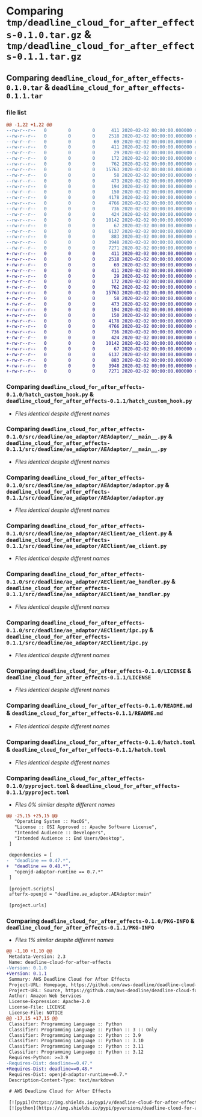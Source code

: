 # Comparing `tmp/deadline_cloud_for_after_effects-0.1.0.tar.gz` & `tmp/deadline_cloud_for_after_effects-0.1.1.tar.gz`

## Comparing `deadline_cloud_for_after_effects-0.1.0.tar` & `deadline_cloud_for_after_effects-0.1.1.tar`

### file list

```diff
@@ -1,22 +1,22 @@
--rw-r--r--   0        0        0      411 2020-02-02 00:00:00.000000 deadline_cloud_for_after_effects-0.1.0/_version.py
--rw-r--r--   0        0        0     2518 2020-02-02 00:00:00.000000 deadline_cloud_for_after_effects-0.1.0/hatch_custom_hook.py
--rw-r--r--   0        0        0       69 2020-02-02 00:00:00.000000 deadline_cloud_for_after_effects-0.1.0/src/deadline/ae_adaptor/__init__.py
--rw-r--r--   0        0        0      411 2020-02-02 00:00:00.000000 deadline_cloud_for_after_effects-0.1.0/src/deadline/ae_adaptor/_version.py
--rw-r--r--   0        0        0       29 2020-02-02 00:00:00.000000 deadline_cloud_for_after_effects-0.1.0/src/deadline/ae_adaptor/AEAdaptor/AEAdaptor.json
--rw-r--r--   0        0        0      172 2020-02-02 00:00:00.000000 deadline_cloud_for_after_effects-0.1.0/src/deadline/ae_adaptor/AEAdaptor/__init__.py
--rw-r--r--   0        0        0      762 2020-02-02 00:00:00.000000 deadline_cloud_for_after_effects-0.1.0/src/deadline/ae_adaptor/AEAdaptor/__main__.py
--rw-r--r--   0        0        0    15763 2020-02-02 00:00:00.000000 deadline_cloud_for_after_effects-0.1.0/src/deadline/ae_adaptor/AEAdaptor/adaptor.py
--rw-r--r--   0        0        0       58 2020-02-02 00:00:00.000000 deadline_cloud_for_after_effects-0.1.0/src/deadline/ae_adaptor/AEAdaptor/py.typed
--rw-r--r--   0        0        0      473 2020-02-02 00:00:00.000000 deadline_cloud_for_after_effects-0.1.0/src/deadline/ae_adaptor/AEAdaptor/schemas/init_data.schema.json
--rw-r--r--   0        0        0      194 2020-02-02 00:00:00.000000 deadline_cloud_for_after_effects-0.1.0/src/deadline/ae_adaptor/AEAdaptor/schemas/run_data.schema.json
--rw-r--r--   0        0        0      150 2020-02-02 00:00:00.000000 deadline_cloud_for_after_effects-0.1.0/src/deadline/ae_adaptor/AEClient/__init__.py
--rw-r--r--   0        0        0     4178 2020-02-02 00:00:00.000000 deadline_cloud_for_after_effects-0.1.0/src/deadline/ae_adaptor/AEClient/ae_client.py
--rw-r--r--   0        0        0     4766 2020-02-02 00:00:00.000000 deadline_cloud_for_after_effects-0.1.0/src/deadline/ae_adaptor/AEClient/ae_handler.py
--rw-r--r--   0        0        0      736 2020-02-02 00:00:00.000000 deadline_cloud_for_after_effects-0.1.0/src/deadline/ae_adaptor/AEClient/ipc.py
--rw-r--r--   0        0        0      424 2020-02-02 00:00:00.000000 deadline_cloud_for_after_effects-0.1.0/.gitignore
--rw-r--r--   0        0        0    10142 2020-02-02 00:00:00.000000 deadline_cloud_for_after_effects-0.1.0/LICENSE
--rw-r--r--   0        0        0       67 2020-02-02 00:00:00.000000 deadline_cloud_for_after_effects-0.1.0/NOTICE
--rw-r--r--   0        0        0     6137 2020-02-02 00:00:00.000000 deadline_cloud_for_after_effects-0.1.0/README.md
--rw-r--r--   0        0        0      883 2020-02-02 00:00:00.000000 deadline_cloud_for_after_effects-0.1.0/hatch.toml
--rw-r--r--   0        0        0     3948 2020-02-02 00:00:00.000000 deadline_cloud_for_after_effects-0.1.0/pyproject.toml
--rw-r--r--   0        0        0     7271 2020-02-02 00:00:00.000000 deadline_cloud_for_after_effects-0.1.0/PKG-INFO
+-rw-r--r--   0        0        0      411 2020-02-02 00:00:00.000000 deadline_cloud_for_after_effects-0.1.1/_version.py
+-rw-r--r--   0        0        0     2518 2020-02-02 00:00:00.000000 deadline_cloud_for_after_effects-0.1.1/hatch_custom_hook.py
+-rw-r--r--   0        0        0       69 2020-02-02 00:00:00.000000 deadline_cloud_for_after_effects-0.1.1/src/deadline/ae_adaptor/__init__.py
+-rw-r--r--   0        0        0      411 2020-02-02 00:00:00.000000 deadline_cloud_for_after_effects-0.1.1/src/deadline/ae_adaptor/_version.py
+-rw-r--r--   0        0        0       29 2020-02-02 00:00:00.000000 deadline_cloud_for_after_effects-0.1.1/src/deadline/ae_adaptor/AEAdaptor/AEAdaptor.json
+-rw-r--r--   0        0        0      172 2020-02-02 00:00:00.000000 deadline_cloud_for_after_effects-0.1.1/src/deadline/ae_adaptor/AEAdaptor/__init__.py
+-rw-r--r--   0        0        0      762 2020-02-02 00:00:00.000000 deadline_cloud_for_after_effects-0.1.1/src/deadline/ae_adaptor/AEAdaptor/__main__.py
+-rw-r--r--   0        0        0    15763 2020-02-02 00:00:00.000000 deadline_cloud_for_after_effects-0.1.1/src/deadline/ae_adaptor/AEAdaptor/adaptor.py
+-rw-r--r--   0        0        0       58 2020-02-02 00:00:00.000000 deadline_cloud_for_after_effects-0.1.1/src/deadline/ae_adaptor/AEAdaptor/py.typed
+-rw-r--r--   0        0        0      473 2020-02-02 00:00:00.000000 deadline_cloud_for_after_effects-0.1.1/src/deadline/ae_adaptor/AEAdaptor/schemas/init_data.schema.json
+-rw-r--r--   0        0        0      194 2020-02-02 00:00:00.000000 deadline_cloud_for_after_effects-0.1.1/src/deadline/ae_adaptor/AEAdaptor/schemas/run_data.schema.json
+-rw-r--r--   0        0        0      150 2020-02-02 00:00:00.000000 deadline_cloud_for_after_effects-0.1.1/src/deadline/ae_adaptor/AEClient/__init__.py
+-rw-r--r--   0        0        0     4178 2020-02-02 00:00:00.000000 deadline_cloud_for_after_effects-0.1.1/src/deadline/ae_adaptor/AEClient/ae_client.py
+-rw-r--r--   0        0        0     4766 2020-02-02 00:00:00.000000 deadline_cloud_for_after_effects-0.1.1/src/deadline/ae_adaptor/AEClient/ae_handler.py
+-rw-r--r--   0        0        0      736 2020-02-02 00:00:00.000000 deadline_cloud_for_after_effects-0.1.1/src/deadline/ae_adaptor/AEClient/ipc.py
+-rw-r--r--   0        0        0      424 2020-02-02 00:00:00.000000 deadline_cloud_for_after_effects-0.1.1/.gitignore
+-rw-r--r--   0        0        0    10142 2020-02-02 00:00:00.000000 deadline_cloud_for_after_effects-0.1.1/LICENSE
+-rw-r--r--   0        0        0       67 2020-02-02 00:00:00.000000 deadline_cloud_for_after_effects-0.1.1/NOTICE
+-rw-r--r--   0        0        0     6137 2020-02-02 00:00:00.000000 deadline_cloud_for_after_effects-0.1.1/README.md
+-rw-r--r--   0        0        0      883 2020-02-02 00:00:00.000000 deadline_cloud_for_after_effects-0.1.1/hatch.toml
+-rw-r--r--   0        0        0     3948 2020-02-02 00:00:00.000000 deadline_cloud_for_after_effects-0.1.1/pyproject.toml
+-rw-r--r--   0        0        0     7271 2020-02-02 00:00:00.000000 deadline_cloud_for_after_effects-0.1.1/PKG-INFO
```

### Comparing `deadline_cloud_for_after_effects-0.1.0/hatch_custom_hook.py` & `deadline_cloud_for_after_effects-0.1.1/hatch_custom_hook.py`

 * *Files identical despite different names*

### Comparing `deadline_cloud_for_after_effects-0.1.0/src/deadline/ae_adaptor/AEAdaptor/__main__.py` & `deadline_cloud_for_after_effects-0.1.1/src/deadline/ae_adaptor/AEAdaptor/__main__.py`

 * *Files identical despite different names*

### Comparing `deadline_cloud_for_after_effects-0.1.0/src/deadline/ae_adaptor/AEAdaptor/adaptor.py` & `deadline_cloud_for_after_effects-0.1.1/src/deadline/ae_adaptor/AEAdaptor/adaptor.py`

 * *Files identical despite different names*

### Comparing `deadline_cloud_for_after_effects-0.1.0/src/deadline/ae_adaptor/AEClient/ae_client.py` & `deadline_cloud_for_after_effects-0.1.1/src/deadline/ae_adaptor/AEClient/ae_client.py`

 * *Files identical despite different names*

### Comparing `deadline_cloud_for_after_effects-0.1.0/src/deadline/ae_adaptor/AEClient/ae_handler.py` & `deadline_cloud_for_after_effects-0.1.1/src/deadline/ae_adaptor/AEClient/ae_handler.py`

 * *Files identical despite different names*

### Comparing `deadline_cloud_for_after_effects-0.1.0/src/deadline/ae_adaptor/AEClient/ipc.py` & `deadline_cloud_for_after_effects-0.1.1/src/deadline/ae_adaptor/AEClient/ipc.py`

 * *Files identical despite different names*

### Comparing `deadline_cloud_for_after_effects-0.1.0/LICENSE` & `deadline_cloud_for_after_effects-0.1.1/LICENSE`

 * *Files identical despite different names*

### Comparing `deadline_cloud_for_after_effects-0.1.0/README.md` & `deadline_cloud_for_after_effects-0.1.1/README.md`

 * *Files identical despite different names*

### Comparing `deadline_cloud_for_after_effects-0.1.0/hatch.toml` & `deadline_cloud_for_after_effects-0.1.1/hatch.toml`

 * *Files identical despite different names*

### Comparing `deadline_cloud_for_after_effects-0.1.0/pyproject.toml` & `deadline_cloud_for_after_effects-0.1.1/pyproject.toml`

 * *Files 0% similar despite different names*

```diff
@@ -25,15 +25,15 @@
   "Operating System :: MacOS",
   "License :: OSI Approved :: Apache Software License",
   "Intended Audience :: Developers",
   "Intended Audience :: End Users/Desktop",
 ]
 
 dependencies = [
-  "deadline == 0.47.*",
+  "deadline == 0.48.*",
   "openjd-adaptor-runtime == 0.7.*"
 ]
 
 [project.scripts]
 afterfx-openjd = "deadline.ae_adaptor.AEAdaptor:main"
 
 [project.urls]
```

### Comparing `deadline_cloud_for_after_effects-0.1.0/PKG-INFO` & `deadline_cloud_for_after_effects-0.1.1/PKG-INFO`

 * *Files 1% similar despite different names*

```diff
@@ -1,10 +1,10 @@
 Metadata-Version: 2.3
 Name: deadline-cloud-for-after-effects
-Version: 0.1.0
+Version: 0.1.1
 Summary: AWS Deadline Cloud for After Effects
 Project-URL: Homepage, https://github.com/aws-deadline/deadline-cloud-for-after-effects
 Project-URL: Source, https://github.com/aws-deadline/deadline-cloud-for-after-effects
 Author: Amazon Web Services
 License-Expression: Apache-2.0
 License-File: LICENSE
 License-File: NOTICE
@@ -17,15 +17,15 @@
 Classifier: Programming Language :: Python
 Classifier: Programming Language :: Python :: 3 :: Only
 Classifier: Programming Language :: Python :: 3.9
 Classifier: Programming Language :: Python :: 3.10
 Classifier: Programming Language :: Python :: 3.11
 Classifier: Programming Language :: Python :: 3.12
 Requires-Python: >=3.9
-Requires-Dist: deadline==0.47.*
+Requires-Dist: deadline==0.48.*
 Requires-Dist: openjd-adaptor-runtime==0.7.*
 Description-Content-Type: text/markdown
 
 # AWS Deadline Cloud for After Effects
 
 [![pypi](https://img.shields.io/pypi/v/deadline-cloud-for-after-effects.svg?style=flat)](https://pypi.python.org/pypi/deadline-cloud-for-after-effects)
 [![python](https://img.shields.io/pypi/pyversions/deadline-cloud-for-after-effects.svg?style=flat)](https://pypi.python.org/pypi/deadline-cloud-for-after-effects)
```

